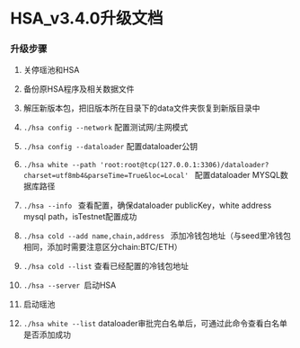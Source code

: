 # HSA_v3.4.0升级文档

### 升级步骤 

1. 关停瑶池和HSA

2. 备份原HSA程序及相关数据文件

3. 解压新版本包，把旧版本所在目录下的data文件夹恢复到新版目录中
4. `./hsa config --network`    配置测试网/主网模式
5. `./hsa config --dataloader`    配置dataloader公钥
6. `./hsa white --path 'root:root@tcp(127.0.0.1:3306)/dataloader?charset=utf8mb4&parseTime=True&loc=Local' `  配置dataloader MYSQL数据库路径
   
7. `./hsa --info `  查看配置，确保dataloader publicKey，white address mysql path，isTestnet配置成功
8. `./hsa cold --add name,chain,address ` 添加冷钱包地址（与seed里冷钱包相同，添加时需要注意区分chain:BTC/ETH）
9. `./hsa cold --list` 查看已经配置的冷钱包地址

10. `./hsa --server `启动HSA

11. 启动瑶池

12. `./hsa white --list` dataloader审批完白名单后，可通过此命令查看白名单是否添加成功

    


